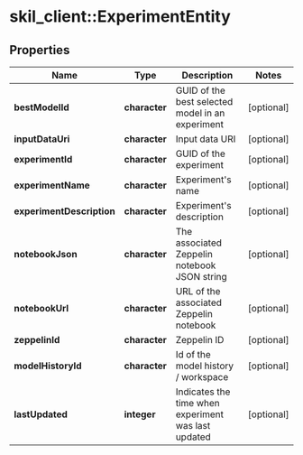 # skil_client::ExperimentEntity

## Properties
Name | Type | Description | Notes
------------ | ------------- | ------------- | -------------
**bestModelId** | **character** | GUID of the best selected model in an experiment | [optional] 
**inputDataUri** | **character** | Input data URI | [optional] 
**experimentId** | **character** | GUID of the experiment | [optional] 
**experimentName** | **character** | Experiment&#39;s name | [optional] 
**experimentDescription** | **character** | Experiment&#39;s description | [optional] 
**notebookJson** | **character** | The associated Zeppelin notebook JSON string | [optional] 
**notebookUrl** | **character** | URL of the associated Zeppelin notebook | [optional] 
**zeppelinId** | **character** | Zeppelin ID | [optional] 
**modelHistoryId** | **character** | Id of the model history / workspace | [optional] 
**lastUpdated** | **integer** | Indicates the time when experiment was last updated | [optional] 


